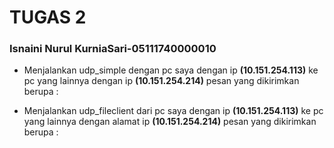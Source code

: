 # TUGAS 2
### Isnaini Nurul KurniaSari-05111740000010
* Menjalankan udp_simple dengan pc saya dengan ip **(10.151.254.113)** ke pc yang lainnya dengan ip **(10.151.254.214)**
    pesan yang dikirimkan berupa :
    
    
* Menjalankan udp_fileclient dari pc saya dengan ip **(10.151.254.113)** ke pc yang lainnya dengan alamat ip **(10.151.254.214)**
    pesan yang dikirimkan berupa :
    

